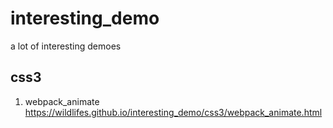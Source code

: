 # interesting_demo

a lot of interesting demoes

## css3

1. webpack_animate  
   https://wildlifes.github.io/interesting_demo/css3/webpack_animate.html
